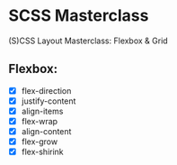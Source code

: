 # SCSS Masterclass
(S)CSS Layout Masterclass: Flexbox & Grid
## Flexbox:

- [x] flex-direction
- [x] justify-content
- [x] align-items
- [x] flex-wrap
- [x] align-content
- [x] flex-grow
- [x] flex-shirink